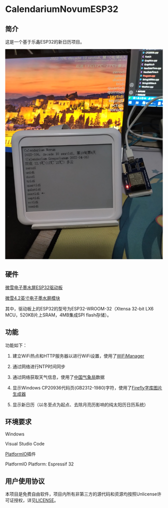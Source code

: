 ﻿# CalendariumNovumESP32

## 简介

这是一个基于乐鑫ESP32的新日历项目。

![CalendariumNovumESP32.jpg](CalendariumNovumESP32.jpg)

## 硬件

[微雪电子墨水屏ESP32驱动板](https://www.waveshare.net/wiki/E-Paper_ESP32_Driver_Board)

[微雪4.2英寸电子墨水屏模块](https://www.waveshare.net/wiki/4.2inch_e-Paper_Module)

其中，驱动板上的ESP32的型号为ESP32-WROOM-32（Xtensa 32-bit LX6 MCU，520KB片上SRAM，4MB集成SPI flash存储）。

## 功能

功能如下：

1. 建立WiFi热点和HTTP服务器以进行WiFi设置，使用了[WiFiManager](https://github.com/tzapu/WiFiManager)

2. 通过网络进行NTP时间同步

3. 通过网络获取天气信息，使用了[中国气象局](https://weather.cma.cn)数据

4. 显示Windows CP20936代码页(GB2312-1980)字符，使用了[Firefly字库图片生成器](https://github.com/IanusInferus/firefly)

5. 显示新日历（以冬至点为起点、去除月亮历影响的纯太阳历日历系统）

## 环境要求

Windows

Visual Studio Code

[PlatformIO](https://platformio.org/)插件

PlatformIO Platform: Espressif 32

## 用户使用协议

本项目是免费自由软件，项目内所有非第三方的源代码和资源均按照Unlicense许可证授权，详见[LICENSE](LICENSE)。
